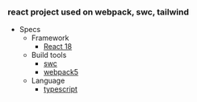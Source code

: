 ### react project used on webpack, swc, tailwind

- Specs
  - Framework
    - [React 18](https://ko.reactjs.org/blog/2021/06/08/the-plan-for-react-18.html)
  - Build tools
    - [swc](https://swc.rs/)
    - [webpack5](https://webpack.js.org/)
  - Language
    - [typescript](https://www.typescriptlang.org/)
